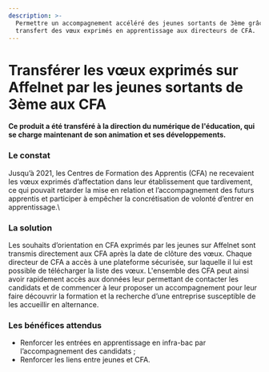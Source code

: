 ```yaml
---
description: >-
  Permettre un accompagnement accéléré des jeunes sortants de 3ème grâce à un
  transfert des vœux exprimés en apprentissage aux directeurs de CFA.
---
```


# Transférer les vœux exprimés sur Affelnet par les jeunes sortants de 3ème aux CFA

**Ce produit a été transféré à la direction du numérique de l'éducation, qui se charge maintenant de son animation et ses développements.**

### Le constat

Jusqu’à 2021, les Centres de Formation des Apprentis (CFA) ne recevaient les vœux exprimés d’affectation dans leur établissement que tardivement, ce qui pouvait retarder la mise en relation et l’accompagnement des futurs apprentis et participer à empêcher la concrétisation de volonté d’entrer en apprentissage.\


### La solution

Les souhaits d’orientation en CFA exprimés par les jeunes sur Affelnet sont transmis directement aux CFA après la date de clôture des vœux. Chaque directeur de CFA a accès à une plateforme sécurisée, sur laquelle il lui est possible de télécharger la liste des vœux. L'ensemble des CFA peut ainsi avoir rapidement accès aux données leur permettant de contacter les candidats et de commencer à leur proposer un accompagnement pour leur faire découvrir la formation et la recherche d’une entreprise susceptible de les accueillir en alternance.

###

### Les bénéfices attendus

* Renforcer les entrées en apprentissage en infra-bac par l’accompagnement des candidats ;
* Renforcer les liens entre jeunes et CFA.
